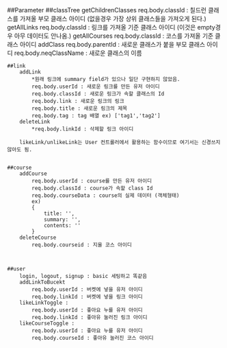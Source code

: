 ##Parameter
	##classTree
		getChildrenClasses
			req.body.classId : 칠드런 클래스를 가져올 
			부모 클래스 아이디 (없을경우 가장 상위 클래스들을 가져오게 된다.)
		getAllLinks
			req.body.classId : 링크를 가져올 기준 클래스 아이디 (이것은 empty경우 아무 데이터도 안나옴.)
		getAllCourses
			req.body.classId : 코스를 가져올 기준 클래스 아이디
		addClass 
			req.body.parentId : 새로운 클래스가 붙을 부모 클래스 아이디
			req.body.neqClassName : 새로운 클래스의 이름

	##link
		addLink
			*원래 링크에 summary field가 있으나 일단 구현하지 않았음.
			req.body.userId : 새로운 링크를 만든 유저 아이디
			req.body.classId : 새로운 링크가 속할 클래스의 Id
			req.body.link : 새로운 링크의 링크 
			req.body.title : 새로운 링크의 제목
			req.body.tag : tag 배열 ex) ['tag1','tag2']
		deleteLink 
			*req.body.linkId : 삭제할 링크 아이디

		likeLink/unlikeLink는 User 컨트롤러에서 활용하는 함수이므로 여기서는 신경쓰지 않아도 됨.


	##course
		addCourse 
			req.body.userId : course를 만든 유저 아이디
			req.body.classId : course가 속할 class Id
			req.body.courseData : course의 실제 데이터 (객체형태)
			ex)
			{ 
				title: '',
				summary: '',
				contents: ''
			}
		deleteCourse
			req.body.courseid : 지울 코스 아이디



	##user
		login, logout, signup : basic 세팅하고 똑같음
		addLinkToBucekt 
			req.body.userId : 버켓에 넣을 유저 아이디
			req.body.linkId : 버켓에 넣을 링크 아이디
		likeLinkToggle :
			req.body.userId : 좋아요 누를 유저 아이디
			req.body.linkId : 좋아유 눌러진 링크 아이디
		likeCourseToggle :
			req.body.userId : 좋아요 누를 유저 아이디
			req.body.courseId : 좋아유 눌러진 코스 아이디


